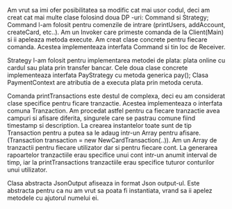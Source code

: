 Am vrut sa imi ofer posibilitatea sa modific cat mai usor codul, deci am creat cat mai multe clase folosind doua DP -uri: Command si Strategy;
Command l-am folosit pentru comenzile de intrare (printUsers, addAccount, createCard, etc..). Am un Invoker care primeste comanda de la Client(Main) si ii apeleaza metoda execute. Am creat clase concrete pentru fiecare comanda. Acestea implementeaza interfata Command si tin loc de Receiver. 

Strategy l-am folosit pentru implementarea metodei de plata: plata online cu cardul sau plata prin transfer bancar. Cele doua clase concrete implementeaza interfata PayStrategy cu metoda generica pay();
Clasa PaymentContext are atributia de a executa plata prin metoda ceruta.

Comanda printTransactions este destul de complexa, deci eu am considerat clase specifice pentru ficare tranzactie. Acestea implementeaza o interfata comuna Tranzaction. Am procedat astfel pentru ca fiecare tranzactie avea campuri si afisare diferita, singurele care se pastrau comune fiind timestamp si description. La crearea instantelor toate sunt de tip Transaction pentru a putea sa le adaug intr-un Array pentru afisare. (Transaction transaction = new NewCardTransaction(..)). Am un Array de tranzactii pentru fiecare utilizator dar si pentru fiecare cont. La generarea rapoartelor tranzactiile erau specifice unui cont intr-un anumit interval de timp, iar la printTransactions tranzactiile erau specifice tuturor conturilor unui utilizator. 

Clasa abstracta JsonOutput afiseaza in format Json output-ul. Este abstracta pentru ca nu am vrut sa poata fi instantiata, vrand sa ii apelez metodele cu ajutorul numelui ei. 

